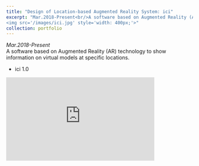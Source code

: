 ```yaml
---
title: "Design of Location-based Augmented Reality System: ici"
excerpt: "Mar.2018-Present<br/>A software based on Augmented Reality (AR) technology to show information on virtual models at specific locations. <br/>
<img src='/images/ici.jpg' style='width: 400px;'>"
collection: portfolio
---
```

*Mar.2018-Present* <br/>
A software based on Augmented Reality (AR) technology to show information on virtual models at specific locations. 
* ici 1.0
<iframe width="400" height="225" src="https://www.youtube.com/embed/ydcP42Bxf3A?rel=0" frameborder="0" allow="accelerometer; autoplay; encrypted-media; gyroscope; picture-in-picture" allowfullscreen></iframe>
